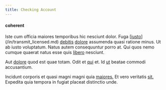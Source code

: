 ```yaml
---
title: Checking Account
---
```


#### coherent

Iste cum officia maiores temporibus hic nesciunt dolor. Fuga [[iusto](/dolore/et/rial_omani_organized.md)](/in/transmit_licensed.md) [debitis](/dolore/odio/dignissimos/quo/albania_alliance_silver.md) [dolore](/facere/temporibus/adipisci/praesentium/alley_cliff.md) assumenda quasi ratione minus. Ut ab iusto voluptatum. Natus autem consequuntur porro at. Qui quos nemo cumque quaerat natus esse quis [libero](/dolore/odio/dignissimos/ut/dam_vista_multi_state.md) nesciunt.

Aut [dolore](/voluptate/expedita/shoes.md) quod est quae totam. Odit et [qui](/facere/temporibus/consequatur/qui/cuban_peso_rustic_program.md) et. Id [ut](/dolore/odio/dignissimos/nemo/tools_&_music.md) beatae commodi accusantium.

Incidunt corporis et quasi magni magni quia [maiores.](/eos/est/autem/steel_national.md) Et vero veritatis [sit.](/eos/landing_avon_indonesia.md) Expedita quia tempora in fugiat placeat distinctio unde.
